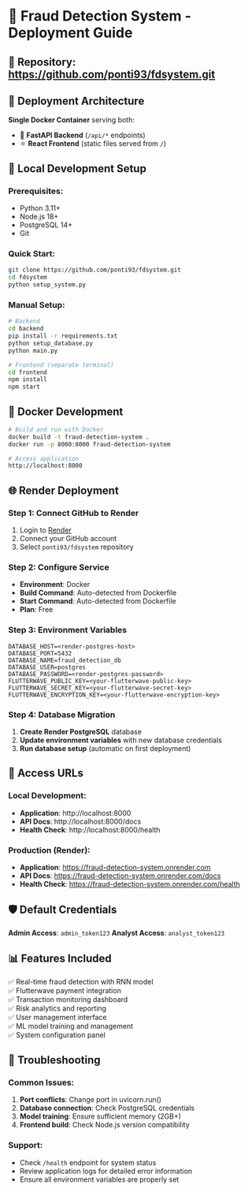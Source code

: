 # 🚀 Fraud Detection System - Deployment Guide

## 📂 Repository: https://github.com/ponti93/fdsystem.git

## 🎯 Deployment Architecture

**Single Docker Container** serving both:
- 🐍 **FastAPI Backend** (`/api/*` endpoints)
- ⚛️ **React Frontend** (static files served from `/`)

## 🔧 Local Development Setup

### Prerequisites:
- Python 3.11+
- Node.js 18+
- PostgreSQL 14+
- Git

### Quick Start:
```bash
git clone https://github.com/ponti93/fdsystem.git
cd fdsystem
python setup_system.py
```

### Manual Setup:
```bash
# Backend
cd backend
pip install -r requirements.txt
python setup_database.py
python main.py

# Frontend (separate terminal)
cd frontend
npm install
npm start
```

## 🐳 Docker Development

```bash
# Build and run with Docker
docker build -t fraud-detection-system .
docker run -p 8000:8000 fraud-detection-system

# Access application
http://localhost:8000
```

## 🌐 Render Deployment

### Step 1: Connect GitHub to Render
1. Login to [Render](https://render.com)
2. Connect your GitHub account
3. Select `ponti93/fdsystem` repository

### Step 2: Configure Service
- **Environment**: Docker
- **Build Command**: Auto-detected from Dockerfile
- **Start Command**: Auto-detected from Dockerfile
- **Plan**: Free

### Step 3: Environment Variables
```
DATABASE_HOST=<render-postgres-host>
DATABASE_PORT=5432
DATABASE_NAME=fraud_detection_db
DATABASE_USER=postgres
DATABASE_PASSWORD=<render-postgres-password>
FLUTTERWAVE_PUBLIC_KEY=<your-flutterwave-public-key>
FLUTTERWAVE_SECRET_KEY=<your-flutterwave-secret-key>
FLUTTERWAVE_ENCRYPTION_KEY=<your-flutterwave-encryption-key>
```

### Step 4: Database Migration
1. **Create Render PostgreSQL** database
2. **Update environment variables** with new database credentials
3. **Run database setup** (automatic on first deployment)

## 🔗 Access URLs

### Local Development:
- **Application**: http://localhost:8000
- **API Docs**: http://localhost:8000/docs
- **Health Check**: http://localhost:8000/health

### Production (Render):
- **Application**: https://fraud-detection-system.onrender.com
- **API Docs**: https://fraud-detection-system.onrender.com/docs
- **Health Check**: https://fraud-detection-system.onrender.com/health

## 🛡️ Default Credentials

**Admin Access**: `admin_token123`
**Analyst Access**: `analyst_token123`

## 📊 Features Included

✅ Real-time fraud detection with RNN model  
✅ Flutterwave payment integration  
✅ Transaction monitoring dashboard  
✅ Risk analytics and reporting  
✅ User management interface  
✅ ML model training and management  
✅ System configuration panel  

## 🔧 Troubleshooting

### Common Issues:
1. **Port conflicts**: Change port in uvicorn.run()
2. **Database connection**: Check PostgreSQL credentials
3. **Model training**: Ensure sufficient memory (2GB+)
4. **Frontend build**: Check Node.js version compatibility

### Support:
- Check `/health` endpoint for system status
- Review application logs for detailed error information
- Ensure all environment variables are properly set
